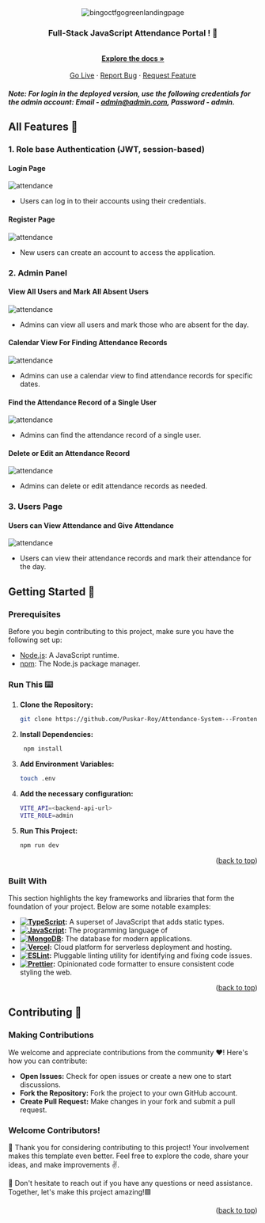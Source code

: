 <a name="readme-top"></a>


<br />
<div align="center">
  
  ![bingoctfgogreenlandingpage](https://res.cloudinary.com/dky3cpvtf/image/upload/v1711051483/Attendance%20App/4_mce9vo.png)
  
<h3 align="center">Full-Stack JavaScript 
Attendance Portal ! 📝</h3>
  <p align="center">
    <br />
    <a href="https://github.com/Puskar-Roy/bingoCTF"><strong>Explore the docs »</strong></a>
    <br />
    <br />
    <a href="https://bingoctf.vercel.app">Go Live</a>
    ·
    <a href="https://github.com/Puskar-Roy/Attendance-System---Frontend/issues">Report Bug</a>
    ·
    <a href="https://github.com/Puskar-Roy/Attendance-System---Frontend/issues">Request Feature</a>
  </p>
</div>

##### Note: *For login in the deployed version, use the following credentials for the admin account: Email - admin@admin.com, Password - admin.*

 ## All Features 🌟 

 ### 1. Role base Authentication (JWT, session-based)
 
#### Login Page
 
 ![attendance](https://res.cloudinary.com/dky3cpvtf/image/upload/v1711051459/Attendance%20App/1_wftrnk.png)
 
 - Users can log in to their accounts using their credentials.

 #### Register Page 

 ![attendance](https://res.cloudinary.com/dky3cpvtf/image/upload/v1711051472/Attendance%20App/2_jqjyzd.png)

 - New users can create an account to access the application.

  ### 2. Admin Panel
  
  #### View All Users and Mark All Absent Users
    
  ![attendance](https://res.cloudinary.com/dky3cpvtf/image/upload/v1711051477/Attendance%20App/3_k6jpgj.png)
  
  - Admins can view all users and mark those who are absent for the day.

#### Calendar View For Finding Attendance Records
    
  ![attendance](https://res.cloudinary.com/dky3cpvtf/image/upload/v1711051483/Attendance%20App/4_mce9vo.png)

 - Admins can use a calendar view to find attendance records for specific dates. 


#### Find the Attendance Record of a Single User
    
  ![attendance](https://res.cloudinary.com/dky3cpvtf/image/upload/v1711051495/Attendance%20App/5_h2exa4.png)
  
- Admins can find the attendance record of a single user.  


#### Delete or Edit an Attendance Record
    
  ![attendance](https://res.cloudinary.com/dky3cpvtf/image/upload/v1711051503/Attendance%20App/6_houtbs.png)

 - Admins can delete or edit attendance records as needed. 

### 3. Users Page

#### Users can View Attendance and Give Attendance

![attendance](https://res.cloudinary.com/dky3cpvtf/image/upload/v1711051514/Attendance%20App/7_sgj5te.png)

- Users can view their attendance records and mark their attendance for the day.
  

## Getting Started 🚀


### Prerequisites
Before you begin contributing to this project, make sure you have the following set up:

- [Node.js](https://nodejs.org/): A JavaScript runtime.
- [npm](https://www.npmjs.com/): The Node.js package manager.

### Run This ⌨️

1. **Clone the Repository:**
   ```bash
   git clone https://github.com/Puskar-Roy/Attendance-System---Frontend
   ```
2. **Install Dependencies:**
   ```bash
    npm install
   ```
3. **Add Environment Variables:**
   ```bash
   touch .env
   ```
4. **Add the necessary configuration:**
   
   ```bash
   VITE_API=<backend-api-url>
   VITE_ROLE=admin
   ```
5. **Run This Project:**
   ```bash
   npm run dev
   ```

   <p align="right">(<a href="#readme-top">back to top</a>)</p>






### Built With

This section highlights the key frameworks and libraries that form the foundation of your project. Below are some notable examples:


- **[![TypeScript](https://shields.io/badge/TypeScript-3178C6?logo=TypeScript&logoColor=FFF&style=flat-square)](https://www.typescriptlang.org/):** A superset of JavaScript that adds static types.
- **[![JavaScript](https://img.shields.io/badge/JavaScript-323330?style=for-the-badge&logo=javascript&logoColor=F7DF1E)](https://developer.mozilla.org/en-US/docs/Web/JavaScript):** The programming language of 
- **[![MongoDB](https://img.shields.io/badge/MongoDB-4EA94B?style=for-the-badge&logo=mongodb&logoColor=white)](https://www.mongodb.com/):** The database for modern applications.
- **[![Vercel](https://img.shields.io/badge/Vercel-000000?style=for-the-badge&logo=vercel&logoColor=white)](https://vercel.com/):** Cloud platform for serverless deployment and hosting.
- **[![ESLint](https://img.shields.io/badge/ESLint-4B32C3?style=for-the-badge&logo=eslint&logoColor=white)](https://eslint.org/):** Pluggable linting utility for identifying and fixing code issues.
- **[![Prettier](https://img.shields.io/badge/Prettier-F7B93E?style=for-the-badge&logo=prettier&logoColor=white)](https://prettier.io/):** Opinionated code formatter to ensure consistent code styling the web.



<p align="right">(<a href="#readme-top">back to top</a>)</p>


   
## Contributing 🌟   
### Making Contributions

We welcome and appreciate contributions from the community ❤️! Here's how you can contribute:

- **Open Issues:** Check for open issues or create a new one to start discussions.
- **Fork the Repository:** Fork the project to your own GitHub account.
- **Create Pull Request:** Make changes in your fork and submit a pull request.

### Welcome Contributors!

🚀 Thank you for considering contributing to this project! Your involvement makes this template even better. Feel free to explore the code, share your ideas, and make improvements ✌️.

🌟 Don't hesitate to reach out if you have any questions or need assistance. Together, let's make this project amazing!🟩

<p align="right">(<a href="#readme-top">back to top</a>)</p>






